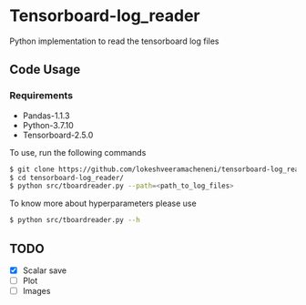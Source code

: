 # Tensorboard-log_reader
Python implementation to read the tensorboard log files

## Code Usage
### Requirements
- Pandas-1.1.3 
- Python-3.7.10
- Tensorboard-2.5.0

To use, run the following commands
``` bash
$ git clone https://github.com/lokeshveeramacheneni/tensorboard-log_reader.git
$ cd tensorboard-log_reader/
$ python src/tboardreader.py --path=<path_to_log_files>
```
To know more about hyperparameters please use
``` bash
$ python src/tboardreader.py --h
```
## TODO
- [x] Scalar save
- [ ] Plot
- [ ] Images
